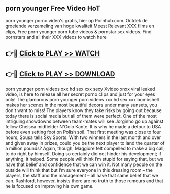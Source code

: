 ## porn younger Free Video HoT 

porn younger porno video's gratis, hier op Pornhub.com. Ontdek de groeiende verzameling van hoge kwaliteit Meest Relevant XXX films en clips,
Free porn younger porn tube videos & pornstar sex videos. Find pornstars and all their XXX videos to watch here


## 👉🔴 [Click to PLAY >> WATCH](http://us.freeplayer.one?title=porn_younger&ref=16D)

## 👉🔴 [Click to PLAY >> DOWNLOAD](http://us.freeplayer.one?title=porn_younger&ref=16D)


porn younger porn videos xxx hd sex xxx sexy Xvideo xnxx viral leaked video, is here to release all her secret porno clips and just for your eyes only! The glamorous porn younger porn videos xxx hd sex xxx bombshell makes her scenes in the most beautiful decors under many sunsets, you don't want to miss! The players know they take risks by going out because today there is social media but all of them were perfect. One of the most intriguing showdowns between team-mates will see Jorginho go up against fellow Chelsea midfielder N'Golo Kante. It is why he made a detour to USA before even setting foot on Polish soil. That first meeting was close to four hours, Sousa tells Sky Sports. With two winners in the last month and over and given away in prizes, could you be the next player to land the quarter of a million pounds? Again, though, Maggiore felt compelled to make a big call; to do right by himself. Doing so certainly did not hinder his development; if anything, it helped. Some people will think I’m stupid for saying that, but we have that belief and confidence that we can win it. Not many people on the outside will think that but I’m sure everyone in this dressing room – the players, the staff and the management – all have that same belief that we can. Rashford, however, insists there are no truth to those rumours and that he is focused on improving his own game.